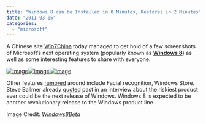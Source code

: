 ```yaml
---
title: "Windows 8 can be Installed in 8 Minutes, Restores in 2 Minutes"
date: "2011-03-05"
categories: 
  - "microsoft"
---
```


A Chinese site [Win7China](http://www.win7china.com/html/12933.html) today managed to get hold of a few screenshots of Microsoft’s next operating system (popularly known as **[Windows 8](http://www.cosmogeek.info/2010/06/windows-8-plans-leaked-many-details.html)**) as well as some interesting features to share with everyone.

[![image](images/image%5B7%5D.png "image")![image](images/image%5B11%5D.png "image")![image](http://lh3.ggpht.com/_40bmzDo_mBs/TXKDnSUnqUI/AAAAAAAAB2o/lMSIWzV9lWY/image_thumb%5B5%5D.png?imgmax=800 "image")](http://lh5.ggpht.com/_40bmzDo_mBs/TXKDe-YXVbI/AAAAAAAAB2U/fhwS8WQxKaw/s1600-h/image%5B3%5D.png)

Other features [rumored](http://www.cosmogeek.info/2010/06/windows-8-plans-leaked-many-details.html) around include Facial recognition, Windows Store. Steve Ballmer already [quoted](http://www.cosmogeek.info/2010/10/ballmer-windows-8-will-be-riskiest.html) past in an interview about the riskiest product ever could be the next release of Windows. Windows 8 is expected to be another revolutionary release to the Windows product line.

Image Credit: _[Windows8Beta](http://www.redmondpie.com/windows-8-leaked-screenshots-shows-improved-taskbar.-can-be-installed-from-scratch-in-8-minutes-restores-in-2/)_
